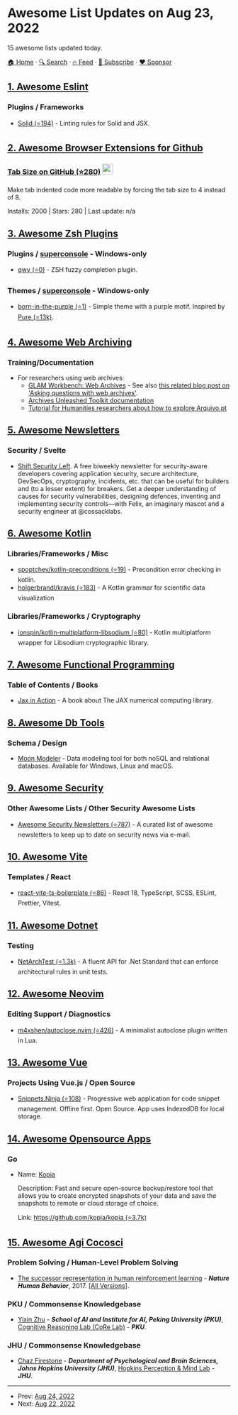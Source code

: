 # Awesome List Updates on Aug 23, 2022

15 awesome lists updated today.

[🏠 Home](/README.md) · [🔍 Search](https://www.trackawesomelist.com/search/) · [🔥 Feed](https://www.trackawesomelist.com/rss.xml) · [📮 Subscribe](https://trackawesomelist.us17.list-manage.com/subscribe?u=d2f0117aa829c83a63ec63c2f&id=36a103854c) · [❤️  Sponsor](https://github.com/sponsors/theowenyoung)



## [1. Awesome Eslint](/content/dustinspecker/awesome-eslint/README.md)

### Plugins / Frameworks

*   [Solid (⭐194)](https://github.com/joshwilsonvu/eslint-plugin-solid) - Linting rules for Solid and JSX.

## [2. Awesome Browser Extensions for Github](/content/stefanbuck/awesome-browser-extensions-for-github/README.md)

### [Tab Size on GitHub (⭐280)](https://github.com/sindresorhus/tab-size-on-github) <a href="https://chrome.google.com/webstore/detail/tab-size-on-github/ofjbgncegkdemndciafljngjbdpfmbkn"><img src="https://raw.githubusercontent.com/alrra/browser-logos/master/src/chrome/chrome_48x48.png" width="24" /></a>

Make tab indented code more readable by forcing the tab size to 4 instead of 8.

Installs: 2000 | Stars: 280 | Last update: n/a

## [3. Awesome Zsh Plugins](/content/unixorn/awesome-zsh-plugins/README.md)

### Plugins / [superconsole](https://github.com/alexchmykhalo/superconsole) - Windows-only

*   [qwy (⭐0)](https://github.com/Ryooooooga/qwy) - ZSH fuzzy completion plugin.

### Themes / [superconsole](https://github.com/alexchmykhalo/superconsole) - Windows-only

*   [born-in-the-purple (⭐1)](https://github.com/LeonardMH/born-in-the-purple) - Simple theme with a purple motif. Inspired by [Pure (⭐13k)](https://github.com/sindresorhus/pure).

## [4. Awesome Web Archiving](/content/iipc/awesome-web-archiving/README.md)

### Training/Documentation

*   For researchers using web archives:
    *   [GLAM Workbench: Web Archives](https://glam-workbench.github.io/web-archives/) - See also [this related blog post on 'Asking questions with web archives'](https://netpreserveblog.wordpress.com/2020/05/28/asking-questions-with-web-archives/).
    *   [Archives Unleashed Toolkit documentation](https://aut.docs.archivesunleashed.org/)
    *   [Tutorial for Humanities researchers about how to explore Arquivo.pt](https://sobre.arquivo.pt/en/tutorial-for-humanities-researchers-about-how-to-use-arquivo-pt/)

## [5. Awesome Newsletters](/content/zudochkin/awesome-newsletters/README.md)

### Security / Svelte

*   [Shift Security Left](https://shift-security-left.curated.co/). A free biweekly newsletter for security-aware developers covering application security, secure architecture, DevSecOps, cryptography, incidents, etc. that can be useful for builders and (to a lesser extent) for breakers. Get a deeper understanding of causes for security vulnerabilities, designing defences, inventing and implementing security controls—with Felix, an imaginary mascot and a security engineer at @cossacklabs.

## [6. Awesome Kotlin](/content/KotlinBy/awesome-kotlin/README.md)

### Libraries/Frameworks / Misc

*   [spoptchev/kotlin-preconditions (⭐19)](https://github.com/spoptchev/kotlin-preconditions) - Precondition error checking in kotlin.
*   [holgerbrandl/kravis (⭐183)](https://github.com/holgerbrandl/kravis) - A Kotlin grammar for scientific data visualization

### Libraries/Frameworks / Cryptography

*   [ionspin/kotlin-multiplatform-libsodium (⭐80)](https://github.com/ionspin/kotlin-multiplatform-libsodium) - Kotlin multiplatform wrapper for Libsodium cryptographic library.

## [7. Awesome Functional Programming](/content/lucasviola/awesome-functional-programming/README.md)

### Table of Contents / Books

*   [Jax in Action](https://www.manning.com/books/jax-in-action) - A book about The JAX numerical computing library.

## [8. Awesome Db Tools](/content/mgramin/awesome-db-tools/README.md)

### Schema / Design

*   [Moon Modeler](https://www.datensen.com) - Data modeling tool for both noSQL and relational databases. Available for Windows, Linux and macOS.

## [9. Awesome Security](/content/sbilly/awesome-security/README.md)

### Other Awesome Lists / Other Security Awesome Lists

*   [Awesome Security Newsletters (⭐787)](https://github.com/TalEliyahu/awesome-security-newsletters) - A curated list of awesome newsletters to keep up to date on security news via e-mail.

## [10. Awesome Vite](/content/vitejs/awesome-vite/README.md)

### Templates / React

*   [react-vite-ts-boilerplate (⭐86)](https://github.com/choisohyun/react-vite-ts-boilerplate) - React 18, TypeScript, SCSS, ESLint, Prettier, Vitest.

## [11. Awesome Dotnet](/content/quozd/awesome-dotnet/README.md)

### Testing

*   [NetArchTest (⭐1.3k)](https://github.com/BenMorris/NetArchTest) - A fluent API for .Net Standard that can enforce architectural rules in unit tests.

## [12. Awesome Neovim](/content/rockerBOO/awesome-neovim/README.md)

### Editing Support / Diagnostics

*   [m4xshen/autoclose.nvim (⭐426)](https://github.com/m4xshen/autoclose.nvim) - A minimalist autoclose plugin written in Lua.

## [13. Awesome Vue](/content/vuejs/awesome-vue/README.md)

### Projects Using Vue.js / Open Source

*   [Snippets.Ninja (⭐108)](https://github.com/dd3v/snippets.ninja) - Progressive web application for code snippet management. Offline first. Open Source. App uses IndexedDB for local storage.

## [14. Awesome Opensource Apps](/content/unicodeveloper/awesome-opensource-apps/README.md)

### Go

- Name: [Kopia](https://kopia.io/)

  Description: Fast and secure open-source backup/restore tool that allows you to create encrypted snapshots of your data and save the snapshots to remote or cloud storage of choice.

  Link: [https://github.com/kopia/kopia (⭐3.7k)](https://github.com/kopia/kopia)



## [15. Awesome Agi Cocosci](/content/YuzheSHI/awesome-agi-cocosci/README.md)

### Problem Solving / Human-Level Problem Solving

*   [The successor representation in human reinforcement learning](https://gershmanlab.com/pubs/Momennejad17.pdf) - ***Nature Human Behavior***, 2017. \[[All Versions](https://scholar.google.com/scholar?cluster=7317529612823134939\&hl=en\&as_sdt=0,5)].

### PKU / Commonsense Knowledgebase

*   [Yixin Zhu](https://yzhu.io/) - ***School of AI and Institute for AI, Peking University (PKU)***, [Cognitive Reasoning Lab (CoRe Lab)](https://pku.ai/) - ***PKU***.

### JHU / Commonsense Knowledgebase

*   [Chaz Firestone](https://perception.jhu.edu/chaz/) - ***Department of Psychological and Brain Sciences, Johns Hopkins University (JHU)***, [Hopkins Perception & Mind Lab](https://perception.jhu.edu/) - ***JHU***.

---

- Prev: [Aug 24, 2022](/content/2022/08/24/README.md)
- Next: [Aug 22, 2022](/content/2022/08/22/README.md)